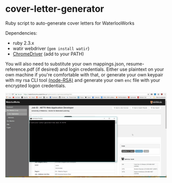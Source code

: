 # cover-letter-generator

Ruby script to auto-generate cover letters for WaterlooWorks

Dependencies:
- ruby 2.3.x
- watir webdriver (`gem install watir`)
- [ChromeDriver](https://sites.google.com/a/chromium.org/chromedriver/) (add to your PATH)

You will also need to substitute your own mappings.json, resume-reference.pdf (if desired) and login credentials. Either use plaintext on your own machine if you're comfortable with that, or generate your own keypair with my rsa CLI tool [(node-RSA)](https://github.com/aopal/node-rsa) and generate your own `enc` file with your encrypted logon credentials.

![](cover-letter-gen.gif)
